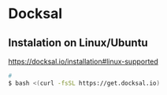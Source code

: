 # Docksal

## Instalation on Linux/Ubuntu

<https://docksal.io/installation#linux-supported>

```bash
#
$ bash <(curl -fsSL https://get.docksal.io)
```
